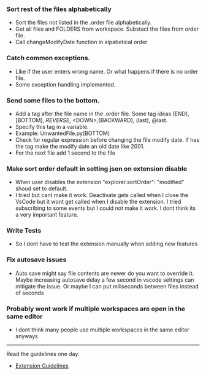 ### Sort rest of the files alphabetically
- Sort the files not listed in the .order file alphabetically.
- Get all files and FOLDERS from workspace. Substact the files from order file.
- Call changeModifyDate function in alpabetical order
### Catch common exceptions. 
- Like if the user enters wrong name. Or what happens if there is no order file. 
- Some exception handling implemented.
### Send some files to the bottom.
- Add a tag after the file name in the .order file. Some tag ideas (END), [BOTTOM], _REVERSE_, \<DOWN>,(BACKWARD), (last), @last. 
- Specify this tag in a variable.
- Example: UnwantedFile.py(BOTTOM)
- Check for regular expression before changing the file modify date. If has the tag make the modify date an old date like 2001.
- For the next file add 1 second to the file
### Make sort order default in setting json on extension disable
- When user disables the extension "explorer.sortOrder": "modified" shoud set to default.
- I tried but cant make it work. Deactivate gets called when I close the VsCode but it wont get called when I disable the extension. I tried subscribing to some events but I could not make it work. I dont think its a very important feature.
### Write Tests
- So I dont have to test the extension manually when adding new features
### Fix autosave issues
- Auto save might say file contents are newer do you want to override it. Maybe increasing autosave delay a few second in vscode settings can mitigate the issue. Or maybe I can put miliseconds between files instead of seconds
### Probably wont work if multiple workspaces are open in the same editor
- I dont think many people use multiple workspaces in the same editor anyways
---
Read the guidelines one day.
* [Extension Guidelines](https://code.visualstudio.com/api/references/extension-guidelines)